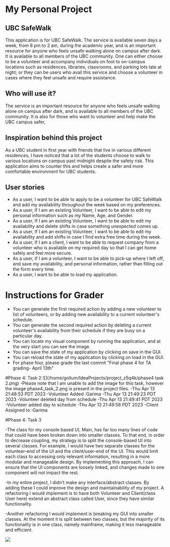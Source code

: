 # My Personal Project

## UBC SafeWalk

This application is for UBC SafeWalk. The service is available seven days a week, from 8 pm to 2 am, during the academic year, and is an important resource for anyone who feels unsafe walking alone on campus after dark. It is available to all members of the UBC community. 
One can either choose to be a volunteer and accompany individuals on foot to on-campus locations such as residences, libraries, classrooms, and parking lots late at night; or they can be users who avail this service and choose a volunteer in cases where they feel unsafe and 
require assistance.

## Who will use it?

The service is an important resource for anyone who feels unsafe walking alone on campus after dark, and is available to all members of the UBC community.
It is also for those who want to volunteer and help make the UBC campus safer,
## Inspiration behind this project

As a UBC student in first year with friends that live in various different residences, I have noticed that a lot of the students choose to walk to various locations on campus past midnight despite the safety risk. This application aims to counter this and helps create a 
safer and more comfortable environment for UBC students. 

## User stories

- As a user, I want to be able to apply to be a volunteer for UBC SafeWalk and add my availability throughout the week based on my preferences.
- As a user, If I am an existing Volunteer, I want to be able to edit my personal information such as my Name, Age, and Gender.
- As a user, If I am an existing Volunteer, I want to be able to edit my availability and delete shifts in case something unexpected comes up.
- As a user, If I am an existing Volunteer, I want to be able to edit my availability and add shifts in case I find extra free time during the week.
- As a user, If I am a client, I want to be able to request company from a volunteer who is available on my required day so that I can get home safely and feel more secure. 
- As a user, If I am a volunteer, I want to be able to pick-up where I left off, and save my availability, and personal information, rather than filling out the form every time. 
- As a user, I want to be able to load my application.

# Instructions for Grader

- You can generate the first required action by adding a new volunteer to list of volunteers, or by adding new availability to a current volunteer's schedule.
- You can generate the second required action by deleting a current volunteer's availability from their schedule if they are busy on a particular day.
- You can locate my visual component by running the application, and at the very start you can see the image. 
- You can save the state of my application by clicking on save in the GUI. 
- You can reload the state of my application by clicking on load in the GUI. 
- For phase four, please grade the last commit "Final phase 4 for TA grading- April 13th"

#Phase 4: Task 2
![](/home/gollum/IdeaProjects/project_z5q4k/phase4 task 2.png)
-Please note that I am unable to add the image for this task, however the image phase4_task_2.png is present in the project files.
-Thu Apr 13 21:48:53 PDT 2023
-Volunteer Added :Garima
-Thu Apr 13 21:49:23 PDT 2023
-Volunteer deleted day from schedule
-Thu Apr 13 21:49:41 PDT 2023
-Volunteer added day to schedule
-Thu Apr 13 21:49:58 PDT 2023
-Client Assigned to :Garima

#Phase 4: Task 3

-The class for my console based UI, Main, has far too many lines of code that could have been broken down into smaller classes. To that end, in order to decrease coupling, my strategy is to split the console-based UI into several classes. For example, I would have two separate classes for the volunteer-end of the UI and the client/user-end of the UI. This would limit each class to accessing only relevant information, resulting in a more modular and manageable design. By implementing this approach, I can ensure that the UI components are loosely linked, and changes made to one component will not impact the rest.

-In my entire project, I didn't make any interface/abstract classes. By adding these I could improve the design and maintainability of my project. A refactoring I would implement is to have both Volunteer and Client(class User here) extend an abstract class called User, since they have similar functionality.

-Another refactoring I would implement is breaking my GUI into smaller classes. At the moment it is split between two classes, but the majority of its functionality is in one class, namely mainframe, making it less manageable and efficient.

![](/home/gollum/IdeaProjects/project_z5q4k/UML_design_diagram.png)